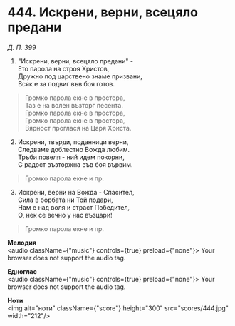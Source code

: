 # 444. Искрени, верни, всецяло предани  

*Д. П. 399*  

1. "Искрени, верни, всецяло предани" -  
Ето парола на строя Христов,  
Дружно под царствено знаме призвани,  
Всяк е за подвиг във боя готов.  

> Громко парола екне в простора,  
> Таз е на волен възторг песента.  
> Громко парола екне в простора,  
> Громко парола екне в простора,  
> Вярност проглася на Царя Христа.  

2. Искрени, твърди, поданници верни,  
Следваме доблестно Вожда любим.  
Тръби повеля - ний идем покорни,  
С радост възторжна във боя вървим.  

> Громко парола екне и пр.  

3. Искрени, верни на Вожда - Спасител,  
Сила в борбата ни Той подари,  
Нам е над воля и страст Победител,  
О, нек се вечно у нас възцари!  

> Громко парола екне и пр.  

__Мелодия__  
<audio className={"music"} controls={true} preload={"none"}><source src="mp3/444.mp3" type="audio/mpeg"/>
Your browser does not support the audio tag.
</audio>  

__Едноглас__  
<audio className={"music"} controls={true} preload={"none"}><source src="transp/444.mp3" type="audio/mpeg"/>
Your browser does not support the audio tag.
</audio>  

__Ноти__  
<img alt="ноти" className={"score"} height="300" src="scores/444.jpg" width="212"/>
